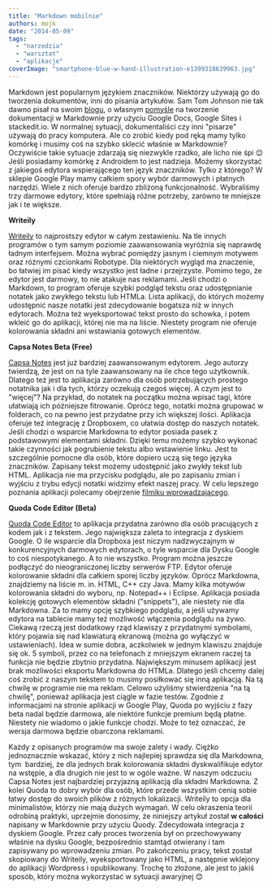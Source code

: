 ```yaml
---
title: "Markdown mobilnie"
authors: mojk
date: "2014-05-09"
tags:
  - "narzedzia"
  - "warsztat"
  - "aplikacje"
coverImage: "smartphone-blue-w-hand-illustration-e1399318639963.jpg"
---
```


Markdown jest popularnym językiem znaczników. Niektórzy używają go do tworzenia
dokumentów, inni do pisania artykułów. Sam Tom Johnson nie tak dawno pisał na
swoim [blogu](http://idratherbewriting.com), o własnym
[pomyśle](http://idratherbewriting.com/2014/02/25/a-simple-way-to-write-edit-and-publish-documentation-online-using-google-docs-and-markdown/)
na tworzenie dokumentacji w Markdownie przy użyciu Google Docs, Google Sites i
stackedit.io. W normalnej sytuacji, dokumentaliści czy inni "pisarze" używają do
pracy komputera. Ale co zrobić kiedy pod ręką mamy tylko komórkę i musimy coś na
szybko sklecić właśnie w Markdownie? Oczywiście takie sytuacje zdarzają się
niezwykle rzadko, ale licho nie śpi 😉 Jeśli posiadamy komórkę z Androidem to
jest nadzieja. Możemy skorzystać z jakiegoś edytora wspierającego ten język
znaczników. Tylko z którego? W sklepie Google Play mamy całkiem spory wybór
darmowych i płatnych narzędzi. Wiele z nich oferuje bardzo zbliżoną
funkcjonalność. Wybraliśmy trzy darmowe edytory, które spełniają różne potrzeby,
zarówno te mniejsze jak i te większe.

**Writeily**

[Writeily](https://play.google.com/store/apps/details?id=com.jmartin.writeily&referrer=utm_source%3Dgoogle%26utm_medium%3Dorganic%26utm_term%3Dwriteily+google+play)
to najprostszy edytor w całym zestawieniu. Na tle innych programów o tym samym
poziomie zaawansowania wyróżnia się naprawdę ładnym interfejsem. Można wybrać
pomiędzy jasnym i ciemnym motywem oraz różnymi czcionkami Robotype. Dla
niektórych wygląd ma znaczenie, bo łatwiej im pisać kiedy wszystko jest ładne i
przejrzyste. Pomimo tego, że edytor jest darmowy, to nie atakuje nas reklamami.
Jeśli chodzi o Markdown, to program oferuje szybki podgląd tekstu oraz
udostępnianie notatek jako zwykłego tekstu lub HTMLa. Lista aplikacji, do
których możemy udostępnić nasze notatki jest zdecydowanie bogatsza niż w innych
edytorach. Można też wyeksportować tekst prosto do schowka, i potem wkleić go do
aplikacji, której nie ma na liście. Niestety program nie oferuje kolorowania
składni ani wstawiania gotowych elementów.

**Capsa Notes Beta (Free)**

[Capsa Notes](https://play.google.com/store/apps/details?id=com.runawaybits.capsaandroid.lite&referrer=utm_source%3Dgoogle%26utm_medium%3Dorganic%26utm_term%3Dcapsa+notes+beta)
jest już bardziej zaawansowanym edytorem. Jego autorzy twierdzą, że jest on na
tyle zaawansowany na ile chce tego użytkownik. Dlatego też jest to aplikacja
zarówno dla osób potrzebujących prostego notatnika jak i dla tych, którzy
oczekują czegoś więcej. A czym jest to "więcej"? Na przykład, do notatek na
początku można wpisać tagi, które ułatwiają ich późniejsze fitrowanie. Oprócz
tego, notatki można grupować w folderach, co na pewno jest przydatne przy ich
większej ilości. Aplikacja oferuje też integrację z Dropboxem, co ułatwia dostęp
do naszych notatek. Jeśli chodzi o wsparcie Markdowna to edytor posiada pasek z
podstawowymi elementami składni. Dzięki temu możemy szybko wykonać takie
czynności jak pogrubienie tekstu albo wstawienie linku. Jest to szczególnie
pomocne dla osób, które dopiero uczą się tego języka znaczników. Zapisany tekst
możemy udostępnić jako zwykły tekst lub HTML. Aplikacja nie ma przycisku
podglądu, ale po zapisaniu zmian i wyjściu z trybu edycji notatki widzimy efekt
naszej pracy. W celu lepszego poznania aplikacji polecamy obejrzenie
[filmiku wprowadzającego](http://youtu.be/2_HBblFXaj0).

**Quoda Code Editor (Beta)**

[Quoda Code Editor](https://play.google.com/store/apps/details?id=com.henrythompson.quoda&hl=pl&referrer=utm_source%3Dgoogle%26utm_medium%3Dorganic%26utm_term%3Dquoda+code+editor)
to aplikacja przydatna zarówno dla osób pracujących z kodem jak i z tekstem.
Jego największa zaleta to integracja z dyskiem Google. O ile wsparcie dla
Dropboxa jest niczym nadzwyczajnym w konkurencyjnych darmowych edytorach, o tyle
wsparcie dla Dysku Google to coś niespotykanego. A to nie wszystko. Program
można jeszcze podłączyć do nieograniczonej liczby serwerów FTP. Edytor oferuje
kolorowanie składni dla całkiem sporej liczby języków. Oprócz Markdowna,
znajdziemy na liście m. in. HTML, C++ czy Java. Mamy kilka motywów kolorowania
składni do wyboru, np. Notepad++ i Eclipse. Aplikacja posiada kolekcję gotowych
elementów składni ("snippets"), ale niestety nie dla Markdowna. Za to mamy opcję
szybkiego podglądu, a jeśli używamy edytora na tablecie mamy też możliwość
włączenia podglądu na żywo. Ciekawą rzeczą jest dodatkowy rząd klawiszy z
przydatnymi symbolami, który pojawia się nad klawiaturą ekranową (można go
wyłączyć w ustawieniach). Idea w sumie dobra, aczkolwiek w jednym klawiszu
znajduje się ok. 5 symboli, przez co na telefonach z mniejszym ekranem raczej ta
funkcja nie będzie zbytnio przydatna. Największym minusem aplikacji jest brak
możliwości eksportu Markdowna do HTMLa. Dlatego jeśli chcemy dalej coś zrobić z
naszym tekstem to musimy posiłkować się inną aplikacją. Na tą chwilę w programie
nie ma reklam. Celowo użyliśmy stwierdzenia "na tą chwilę", ponieważ aplikacja
jest ciągle w fazie testów. Zgodnie z informacjami na stronie aplikacji w Google
Play, Quoda po wyjściu z fazy beta nadal będzie darmowa, ale niektóre funkcje
premium będą płatne. Niestety nie wiadomo o jakie funkcje chodzi. Może to też
oznaczać, że wersja darmowa będzie obarczona reklamami.

Każdy z opisanych programów ma swoje zalety i wady. Ciężko jednoznacznie
wskazać, który z nich najlepiej sprawdza się dla Markdowna, tym  bardziej, że
dla jednych brak kolorowania składni dyskwalifikuje edytor na wstępie, a dla
drugich nie jest to w ogóle ważne. W naszym odczuciu Capsa Notes jest
najbardziej przyjazną aplikacją dla składni Markdowna. Z kolei Quoda to dobry
wybór dla osób, które przede wszystkim cenią sobie łatwy dostęp do swoich plików
z różnych lokalizacji. Writeily to opcja dla minimalistów, którzy nie mają
dużych wymagań. W celu okraszenia teorii odrobiną praktyki, uprzejmie donosimy,
że niniejszy artykuł został **w całości** napisany w Markdownie przy użyciu
Quody. Zdecydowała integracja z dyskiem Google. Przez cały proces tworzenia był
on przechowywany właśnie na dysku Google, bezpośrednio stamtąd otwierany i tam
zapisywany po wprowadzeniu zmian. Po zakończeniu pracy, tekst został skopiowany
do Writeily, wyeksportowany jako HTML, a następnie wklejony do aplikacji
Wordpress i opublikowany. Trochę to złożone, ale jest to jakiś sposób, który
można wykorzystać w sytuacji awaryjnej 😊
